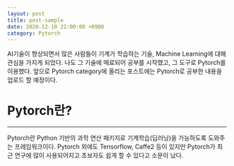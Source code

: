 ```yaml
---
layout: post
title: post-sample
date: 2020-12-10 22:00:00 +0900
category: Pytorch
---
```

AI기술이 향상되면서 많은 사람들이 기계가 학습하는 기술, Machine Learning에 대해 관심을 가지게 되었다. 나도 그 기술에 매료되어 공부를 시작했고, 그 도구로 Pytorch를 이용했다. 앞으로 Pytorch category에 올리는 포스트에는 Pytorch로 공부한 내용을 업로드 할 예정이다.

# Pytorch란?
<hr>
Pytorch란 Python 기반의 과학 연산 패키지로 기계학습(딥러닝)을 가능하도록 도와주는 프레임워크이다. Pytorch 외에도 Tensorflow, Caffe2 등이 있지만 Pytorch가 최근 연구에 많이 사용되어지고 초보자도 쉽게 할 수 있다고 소문이 났다.
